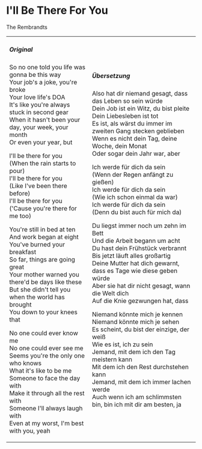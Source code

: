 # I'll Be There For You

The Rembrandts

<table>
<tr>
<td>

<h5> Original </h5>

<p> 
So no one told you life was gonna be this way<br>
Your job's a joke, you're broke<br>
Your love life's DOA<br>
It's like you're always stuck in second gear<br>
When it hasn't been your day, your week, your month<br>
Or even your year, but
</p>

<p>
I'll be there for you<br>
(When the rain starts to pour)<br>
I'll be there for you<br>
(Like I've been there before)<br>
I'll be there for you<br>
('Cause you're there for me too)
</p>

<p>
You're still in bed at ten<br>
And work began at eight<br>
You've burned your breakfast<br>
So far, things are going great<br>
Your mother warned you there'd be days like these<br>
But she didn't tell you when the world has brought<br>
You down to your knees that
</p>

<p>
No one could ever know me<br>
No one could ever see me<br>
Seems you're the only one who knows<br>
What it's like to be me<br>
Someone to face the day with<br>
Make it through all the rest with<br>
Someone I'll always laugh with<br>
Even at my worst, I'm best with you, yeah
</p>

</td>
<td>

<h5> Übersetzung </h5>

<p> 
Also hat dir niemand gesagt, dass das Leben so sein würde<br>
Dein Job ist ein Witz, du bist pleite<br>
Dein Liebesleben ist tot<br>
Es ist, als wärst du immer im zweiten Gang stecken geblieben<br>
Wenn es nicht dein Tag, deine Woche, dein Monat<br>
Oder sogar dein Jahr war, aber
</p>

<p>
Ich werde für dich da sein<br>
(Wenn der Regen anfängt zu gießen)<br>
Ich werde für dich da sein<br>
(Wie ich schon einmal da war)<br>
Ich werde für dich da sein<br>
(Denn du bist auch für mich da)
</p>

<p>
Du liegst immer noch um zehn im Bett<br>
Und die Arbeit begann um acht<br>
Du hast dein Frühstück verbrannt<br>
Bis jetzt läuft alles großartig<br>
Deine Mutter hat dich gewarnt, dass es Tage wie diese geben würde<br>
Aber sie hat dir nicht gesagt, wann die Welt dich<br>
Auf die Knie gezwungen hat, dass
</p>

<p>
Niemand könnte mich je kennen<br>
Niemand könnte mich je sehen<br>
Es scheint, du bist der einzige, der weiß<br>
Wie es ist, ich zu sein<br>
Jemand, mit dem ich den Tag meistern kann<br>
Mit dem ich den Rest durchstehen kann<br>
Jemand, mit dem ich immer lachen werde<br>
Auch wenn ich am schlimmsten bin, bin ich mit dir am besten, ja
</p>

</td>
</table>
